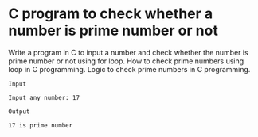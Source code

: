 # C program to check whether a number is prime number or not
Write a program in C to input a number and check whether the number is prime number or not using for loop. How to check prime numbers using loop in C programming. Logic to check prime numbers in C programming.


```
Input

Input any number: 17

Output

17 is prime number
```
